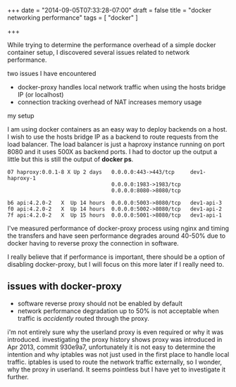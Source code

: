 +++
date = "2014-09-05T07:33:28-07:00"
draft = false
title = "docker networking performance"
tags = [ "docker" ]

+++

While trying to determine the performance overhead of a simple docker container setup, I discovered several
issues related to network performance.

two issues I have encountered

- docker-proxy handles local network traffic when using the hosts bridge IP (or localhost)
- connection tracking overhead of NAT increases memory usage


my setup
   
I am using docker containers as an easy way to deploy backends on a host. I wish to use
the hosts bridge IP as a backend to route requests from the load balancer. The load balancer
is just a haproxy instance running on port 8080 and it uses 500X as backend ports.  I had to
doctor up the output a little but this is still the output of **docker ps**.

    07 haproxy:0.0.1-8 X Up 2 days   0.0.0.0:443->443/tcp     dev1-haproxy-1      
                                     0.0.0.0:1983->1983/tcp
                                     0.0.0.0:8080->8080/tcp

    b6 api:4.2.0-2   X  Up 14 hours  0.0.0.0:5003->8080/tcp   dev1-api-3
    f0 api:4.2.0-2   X  Up 14 hours  0.0.0.0:5002->8080/tcp   dev1-api-2
    7f api:4.2.0-2   X  Up 15 hours  0.0.0.0:5001->8080/tcp   dev1-api-1

I've measured performance of docker-proxy process using nginx and timing the transfers and have seen
performance degrades around 40-50% due to docker having to reverse proxy the connection in software. 

I really believe that if performance is important, there should be a option of disabling docker-proxy, 
but I will focus on this more later if I really need to.




issues with docker-proxy
--------------------------

- software reverse proxy should not be enabled by default
- network performance degradation up to 50% is not acceptable when traffic is *accidently*
  routed through the proxy.

i'm not entirely sure why the userland proxy is even required or why it was introduced.
investigating the proxy history shows proxy was introduced in Apr 2013, commit 930e9a7,
unfortunately it is not easy to determine the intention and why iptables was not just
used in the first place to handle local traffic. iptables is used to route the network 
traffic externally, so I wonder, why the proxy in userland. It seems pointless but I 
have yet to investigate it further. 



